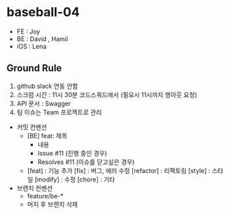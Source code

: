# baseball-04
- FE : Joy
- BE : David , Hamil
- iOS : Lena

##  Ground Rule

1. github slack 연동 안함
2. 스크럼 시간 : 11시 30분 코드스쿼드에서 (필요시 11시까지 행아웃 요청)
3. API 문서 : Swagger
4. 팀 이슈는 Team 프로젝트로 관리 


- 커밋 컨벤션
    - [BE] feat: 제목
        - 내용
        - Issue #11 (진행 중인 경우)
        - Resolves #11 (이슈를 닫고싶은 경우)
    - [feat] : 기능 추가
[fix] : 버그, 에러 수정
[refactor] : 리팩토링
[style] : 스타일
[modify] : 수정
[chore] : 기타
- 브랜치 컨벤션
    - feature/be-*
    - 머지 후 브랜치 삭제

